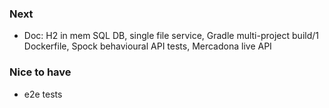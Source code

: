 ### Next
- Doc: H2 in mem SQL DB, single file service, Gradle multi-project build/1 Dockerfile, Spock behavioural API tests, Mercadona live API 

### Nice to have
- e2e tests

